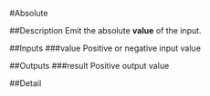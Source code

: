 #Absolute

##Description
Emit the absolute **value** of the input.

##Inputs
###value
Positive or negative input value

##Outputs
###result
Positive output value

##Detail

